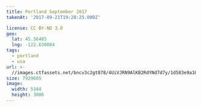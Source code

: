 ```yaml
---
title: Portland September 2017
takenAt: '2017-09-21T19:28:25.000Z'

license: CC BY-ND 3.0
geo:
  lat: 45.56485
  lng: -122.630084
tags:
  - portland
  - usa
url: >-
  //images.ctfassets.net/bncv3c2gt878/4UiVJRN9AlKB2RdYNd7d7y/1d583e9a1675939223278c7e783ab7ec/portland-september-2017_37287236772_o
size: 7929605
image:
  width: 5344
  height: 3006
---
```

